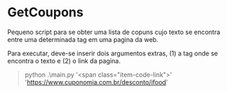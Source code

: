 # GetCoupons

Pequeno script para se obter uma lista de copuns cujo texto se encontra entre uma determinada tag em uma pagina da web.

Para executar, deve-se inserir dois argumentos extras, (1) a tag onde se encontra o texto e (2) o link da pagina.

> python .\main.py '<span class=\"item-code-link\">' 'https://www.cuponomia.com.br/desconto/ifood'
